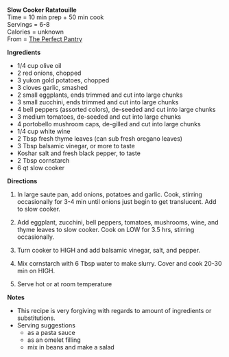 **Slow Cooker Ratatouille** \
Time = 10 min prep + 50 min cook \
Servings = 6-8 \
Calories = unknown \
From = [The Perfect Pantry](https://www.theperfectpantry.com/2011/09/slow-cooker-ratatouille-recipe.html) 

**Ingredients**

- 1/4 cup olive oil
- 2 red onions, chopped
- 3 yukon gold potatoes, chopped
- 3 cloves garlic, smashed
- 2 small eggplants, ends trimmed and cut into large chunks
- 3 small zucchini, ends trimmed and cut into large chunks
- 4 bell peppers (assorted colors), de-seeded and cut into large chunks
- 3 medium tomatoes, de-seeded and cut into large chunks
- 4 portobello mushroom caps, de-gilled and cut into large chunks
- 1/4 cup white wine
- 2 Tbsp fresh thyme leaves (can sub fresh oregano leaves)
- 3 Tbsp balsamic vinegar, or more to taste
- Koshar salt and fresh black pepper, to taste
- 2 Tbsp cornstarch
- 6 qt slow cooker

**Directions**

1. In large saute pan, add onions, potatoes and garlic. Cook, stirring occasionally for 3-4 min until onions just begin to get translucent. Add to slow cooker. 

2. Add eggplant, zucchini, bell peppers, tomatoes, mushrooms, wine, and thyme leaves to slow cooker. Cook on LOW for 3.5 hrs, stirring occasionally. 

3. Turn cooker to HIGH and add balsamic vinegar, salt, and pepper. 

4. Mix cornstarch with 6 Tbsp water to make slurry. Cover and cook 20-30 min on HIGH. 

5. Serve hot or at room temperature


**Notes**
- This recipe is very forgiving with regards to amount of ingredients or substitutions. 
- Serving suggestions
    - as a pasta sauce
    - as an omelet filling
    - mix in beans and make a salad
